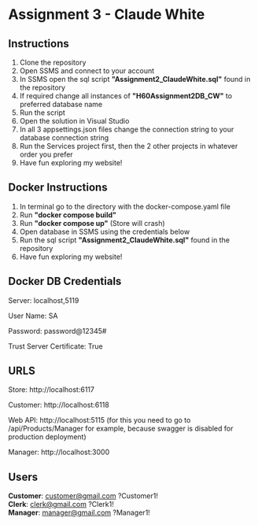 # Assignment 3 - Claude White

## Instructions

1. Clone the repository
2. Open SSMS and connect to your account
3. In SSMS open the sql script **"Assignment2_ClaudeWhite.sql"** found in the repository
4. If required change all instances of **"H60Assignment2DB_CW"** to preferred database name
5. Run the script
6. Open the solution in Visual Studio
7. In all 3 appsettings.json files change the connection string to your database connection string
8. Run the Services project first, then the 2 other projects in whatever order you prefer
9. Have fun exploring my website!

## Docker Instructions

1. In terminal go to the directory with the docker-compose.yaml file
2. Run **"docker compose build"**
3. Run **"docker compose up"** (Store will crash)
4. Open database in SSMS using the credentials below
5. Run the sql script **"Assignment2_ClaudeWhite.sql"** found in the repository
6. Have fun exploring my website!

## Docker DB Credentials
Server: localhost,5119

User Name: SA

Password: password@12345#

Trust Server Certificate: True

## URLS
Store: http://localhost:6117

Customer: http://localhost:6118

Web API: http://localhost:5115 (for this you need to go to /api/Products/Manager for example, because swagger is disabled for production deployment)

Manager: http://localhost:3000

## Users
**Customer**: customer@gmail.com ?Customer1!  
**Clerk**: clerk@gmail.com ?Clerk1!  
**Manager**: manager@gmail.com ?Manager1!
